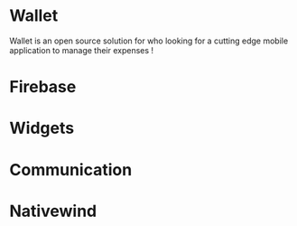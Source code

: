 # Wallet 

Wallet is an open source solution for who looking for a cutting edge mobile application to manage their expenses ! 

# Firebase


# Widgets 


# Communication


# Nativewind